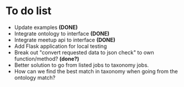 # To do list

- Update examples **(DONE)**
- Integrate ontology to interface **(DONE)**
- Integrate meetup api to interface **(DONE)**
- Add Flask application for local testing
- Break out "convert requested data to json check" to own function/method? **(done?)**
- Better solution to go from listed jobs to taxonomy jobs.
- How can we find the best match in taxonomy when going from the ontology match?
